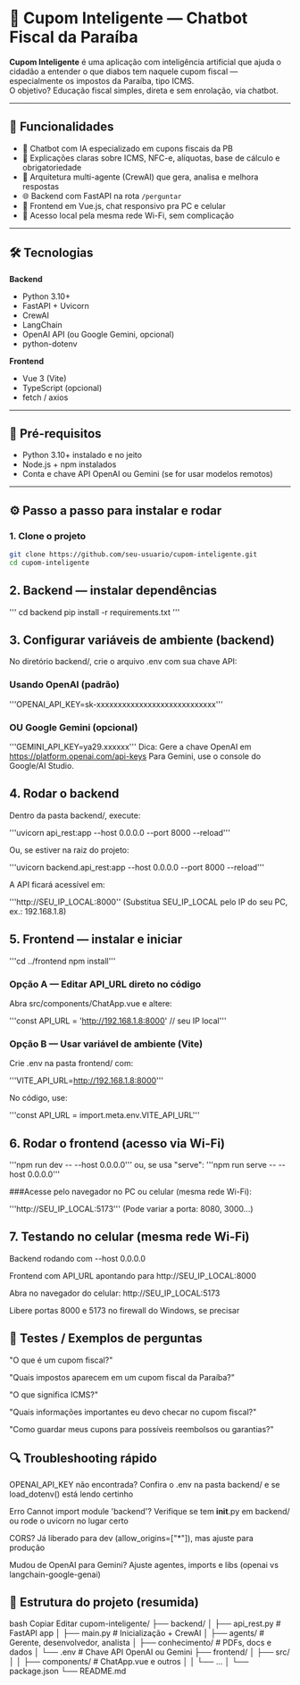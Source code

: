 # 🧾 Cupom Inteligente — Chatbot Fiscal da Paraíba

**Cupom Inteligente** é uma aplicação com inteligência artificial que ajuda o cidadão a entender o que diabos tem naquele cupom fiscal — especialmente os impostos da Paraíba, tipo ICMS.  
O objetivo? Educação fiscal simples, direta e sem enrolação, via chatbot.

---

## 🚀 Funcionalidades

- 🤖 Chatbot com IA especializado em cupons fiscais da PB  
- 📄 Explicações claras sobre ICMS, NFC-e, alíquotas, base de cálculo e obrigatoriedade  
- 🧠 Arquitetura multi-agente (CrewAI) que gera, analisa e melhora respostas  
- 🌐 Backend com FastAPI na rota `/perguntar`  
- 💬 Frontend em Vue.js, chat responsivo pra PC e celular  
- 📱 Acesso local pela mesma rede Wi-Fi, sem complicação

---

## 🛠 Tecnologias

**Backend**  
- Python 3.10+  
- FastAPI + Uvicorn  
- CrewAI  
- LangChain  
- OpenAI API (ou Google Gemini, opcional)  
- python-dotenv  

**Frontend**  
- Vue 3 (Vite)  
- TypeScript (opcional)  
- fetch / axios  

---

## 🔧 Pré-requisitos

- Python 3.10+ instalado e no jeito  
- Node.js + npm instalados  
- Conta e chave API OpenAI ou Gemini (se for usar modelos remotos)  

---

## ⚙️ Passo a passo para instalar e rodar

### 1. Clone o projeto

```bash
git clone https://github.com/seu-usuario/cupom-inteligente.git
cd cupom-inteligente
```
## 2. Backend — instalar dependências
'''
cd backend
pip install -r requirements.txt
'''
## 3. Configurar variáveis de ambiente (backend)
No diretório backend/, crie o arquivo .env com sua chave API:

### Usando OpenAI (padrão)
'''OPENAI_API_KEY=sk-xxxxxxxxxxxxxxxxxxxxxxxxxxxx'''

### OU Google Gemini (opcional)
'''GEMINI_API_KEY=ya29.xxxxxx'''
Dica: Gere a chave OpenAI em https://platform.openai.com/api-keys
Para Gemini, use o console do Google/AI Studio.

## 4. Rodar o backend
Dentro da pasta backend/, execute:

'''uvicorn api_rest:app --host 0.0.0.0 --port 8000 --reload'''

Ou, se estiver na raiz do projeto:

'''uvicorn backend.api_rest:app --host 0.0.0.0 --port 8000 --reload'''

A API ficará acessível em:

'''http://SEU_IP_LOCAL:8000''
(Substitua SEU_IP_LOCAL pelo IP do seu PC, ex.: 192.168.1.8)

## 5. Frontend — instalar e iniciar

'''cd ../frontend
npm install'''
### Opção A — Editar API_URL direto no código
Abra src/components/ChatApp.vue e altere:

'''const API_URL = 'http://192.168.1.8:8000' // seu IP local'''
### Opção B — Usar variável de ambiente (Vite)
Crie .env na pasta frontend/ com:

'''VITE_API_URL=http://192.168.1.8:8000'''

No código, use:

'''const API_URL = import.meta.env.VITE_API_URL'''

## 6. Rodar o frontend (acesso via Wi-Fi)

'''npm run dev -- --host 0.0.0.0'''
 ou, se usa "serve":
'''npm run serve -- --host 0.0.0.0'''

###Acesse pelo navegador no PC ou celular (mesma rede Wi-Fi):

'''http://SEU_IP_LOCAL:5173'''
(Pode variar a porta: 8080, 3000...)

## 7. Testando no celular (mesma rede Wi-Fi)
Backend rodando com --host 0.0.0.0

Frontend com API_URL apontando para http://SEU_IP_LOCAL:8000

Abra no navegador do celular: http://SEU_IP_LOCAL:5173

Libere portas 8000 e 5173 no firewall do Windows, se precisar

## 🧪 Testes / Exemplos de perguntas
"O que é um cupom fiscal?"

"Quais impostos aparecem em um cupom fiscal da Paraíba?"

"O que significa ICMS?"

"Quais informações importantes eu devo checar no cupom fiscal?"

"Como guardar meus cupons para possíveis reembolsos ou garantias?"

## 🔍 Troubleshooting rápido
OPENAI_API_KEY não encontrada? Confira o .env na pasta backend/ e se load_dotenv() está lendo certinho

Erro Cannot import module 'backend'? Verifique se tem __init__.py em backend/ ou rode o uvicorn no lugar certo

CORS? Já liberado para dev (allow_origins=["*"]), mas ajuste para produção

Mudou de OpenAI para Gemini? Ajuste agentes, imports e libs (openai vs langchain-google-genai)

## 🧾 Estrutura do projeto (resumida)
bash
Copiar
Editar
cupom-inteligente/
├── backend/
│   ├── api_rest.py         # FastAPI app
│   ├── main.py             # Inicialização + CrewAI
│   ├── agents/             # Gerente, desenvolvedor, analista
│   ├── conhecimento/       # PDFs, docs e dados
│   └── .env                # Chave API OpenAI ou Gemini
├── frontend/
│   ├── src/
│   │   ├── components/     # ChatApp.vue e outros
│   │   └── ...
│   └── package.json
└── README.md

